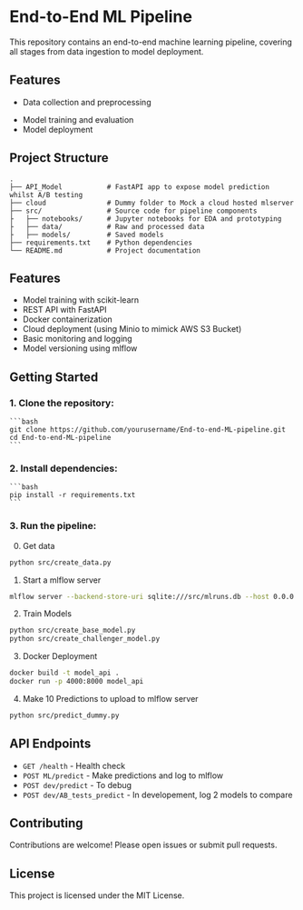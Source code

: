 # End-to-End ML Pipeline

This repository contains an end-to-end machine learning pipeline, covering all stages from data ingestion to model deployment.

## Features

- Data collection and preprocessing
<!-- - Exploratory data analysis (EDA)
- Feature engineering -->
- Model training and evaluation
- Model deployment

## Project Structure

```
.
├── API_Model           # FastAPI app to expose model prediction whilst A/B testing
├── cloud               # Dummy folder to Mock a cloud hosted mlserver
├── src/                # Source code for pipeline components
├   ├── notebooks/      # Jupyter notebooks for EDA and prototyping
├   ├── data/           # Raw and processed data
├   ├── models/         # Saved models
├── requirements.txt    # Python dependencies
└── README.md           # Project documentation
```

## Features
- Model training with scikit-learn
- REST API with FastAPI
- Docker containerization
- Cloud deployment (using Minio to mimick AWS S3 Bucket)
- Basic monitoring and logging
- Model versioning using mlflow


## Getting Started

### 1. Clone the repository:
    ```bash
    git clone https://github.com/yourusername/End-to-end-ML-pipeline.git
    cd End-to-end-ML-pipeline
    ```

### 2. Install dependencies:
    ```bash
    pip install -r requirements.txt
    ```

### 3. Run the pipeline:

0. Get data
```bash
python src/create_data.py
```

1. Start a mlflow server
```bash
mlflow server --backend-store-uri sqlite:///src/mlruns.db --host 0.0.0.0 --port 5001
```

2. Train Models
```bash
python src/create_base_model.py
python src/create_challenger_model.py
```


3. Docker Deployment
```bash
docker build -t model_api .
docker run -p 4000:8000 model_api
```

4. Make 10 Predictions to upload to mlflow server
```bash
python src/predict_dummy.py
```


## API Endpoints
- `GET /health` - Health check
- `POST ML/predict` - Make predictions and log to mlflow
- `POST dev/predict` - To debug
- `POST dev/AB_tests_predict` - In developement, log 2 models to compare

## Contributing

Contributions are welcome! Please open issues or submit pull requests.

## License

This project is licensed under the MIT License.
